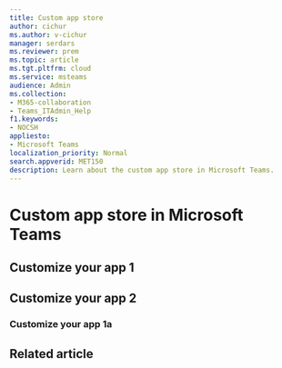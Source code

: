 ```yaml
---
title: Custom app store
author: cichur
ms.author: v-cichur
manager: serdars
ms.reviewer: prem
ms.topic: article
ms.tgt.pltfrm: cloud
ms.service: msteams
audience: Admin
ms.collection: 
- M365-collaboration
- Teams_ITAdmin_Help
f1.keywords:
- NOCSH
appliesto: 
- Microsoft Teams
localization_priority: Normal
search.appverid: MET150
description: Learn about the custom app store in Microsoft Teams. 
---
```


# Custom app store in Microsoft Teams


## Customize your app 1
<!-- Bookmark used by Context Sensitive Help (CSH). Do not delete. -->

<a name="orglogo"> </a>

<!-- Do not remove the bookmark link above. -->

<!-- Bookmark used by Context Sensitive Help (CSH). Do not delete. -->

<a name="orglogomark"> </a>

<!-- Do not remove the bookmark link above. -->

<!-- Bookmark used by Context Sensitive Help (CSH). Do not delete. -->

<a name="textcolor"> </a>
<!-- Do not remove the bookmark link above. -->

## Customize your app 2
<!-- Bookmark used by Context Sensitive Help (CSH). Do not delete. -->

<a name="orglogo"> </a>

<!-- Do not remove the bookmark link above. -->

<!-- Bookmark used by Context Sensitive Help (CSH). Do not delete. -->

<a name="orglogomark"> </a>

<!-- Do not remove the bookmark link above. -->

<!-- Bookmark used by Context Sensitive Help (CSH). Do not delete. -->

<a name="textcolor"> </a>
<!-- Do not remove the bookmark link above. -->

### Customize your app 1a
<!-- Bookmark used by Context Sensitive Help (CSH). Do not delete. -->

<a name="orglogo"> </a>

<!-- Do not remove the bookmark link above. -->

<!-- Bookmark used by Context Sensitive Help (CSH). Do not delete. -->

<a name="orglogomark"> </a>

<!-- Do not remove the bookmark link above. -->

<!-- Bookmark used by Context Sensitive Help (CSH). Do not delete. -->

<a name="textcolor"> </a>
<!-- Do not remove the bookmark link above. -->



## Related article


